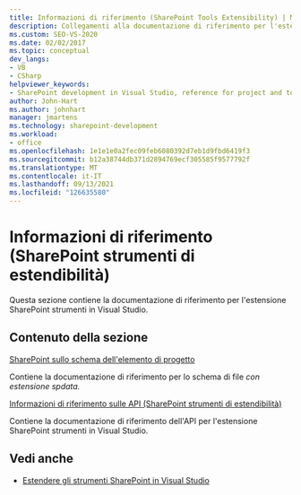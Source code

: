 ```yaml
---
title: Informazioni di riferimento (SharePoint Tools Extensibility) | Microsoft Docs
description: Collegamenti alla documentazione di riferimento per l'estensione degli strumenti SharePoint in Visual Studio, che SharePoint informazioni di riferimento sullo schema dell'elemento di progetto e le informazioni di riferimento sulle API.
ms.custom: SEO-VS-2020
ms.date: 02/02/2017
ms.topic: conceptual
dev_langs:
- VB
- CSharp
helpviewer_keywords:
- SharePoint development in Visual Studio, reference for project and tools extensibility
author: John-Hart
ms.author: johnhart
manager: jmartens
ms.technology: sharepoint-development
ms.workload:
- office
ms.openlocfilehash: 1e1e1e0a2fec09feb6080392d7eb1d9fbd6419f3
ms.sourcegitcommit: b12a38744db371d2894769ecf305585f9577792f
ms.translationtype: MT
ms.contentlocale: it-IT
ms.lasthandoff: 09/13/2021
ms.locfileid: "126635580"
---
```

# <a name="reference-sharepoint-tools-extensibility"></a>Informazioni di riferimento (SharePoint strumenti di estendibilità)

Questa sezione contiene la documentazione di riferimento per l'estensione SharePoint strumenti in Visual Studio.

## <a name="in-this-section"></a>Contenuto della sezione

[SharePoint sullo schema dell'elemento di progetto](../sharepoint/sharepoint-project-item-schema-reference.md)

Contiene la documentazione di riferimento per lo schema di file *con estensione spdata.*

[Informazioni di riferimento sulle API &#40;SharePoint strumenti di estendibilità&#41;](../sharepoint/api-reference-sharepoint-tools-extensibility.md)

Contiene la documentazione di riferimento dell'API per l'estensione SharePoint strumenti in Visual Studio.

## <a name="see-also"></a>Vedi anche

- [Estendere gli strumenti SharePoint in Visual Studio](../sharepoint/extending-the-sharepoint-tools-in-visual-studio.md)
